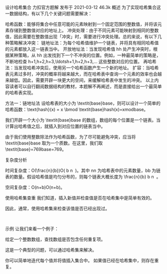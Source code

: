 设计哈希集合
力扣官方题解
发布于 2021-03-12
46.3k
概述
为了实现哈希集合这一数据结构，有以下几个关键问题需要解决：

哈希函数：能够将集合中任意可能的元素映射到一个固定范围的整数值，并将该元素存储到整数值对应的地址上。
冲突处理：由于不同元素可能映射到相同的整数值，因此需要在整数值出现「冲突」时，需要进行冲突处理。总的来说，有以下几种策略解决冲突：
链地址法：为每个哈希值维护一个链表，并将具有相同哈希值的元素都放入这一链表当中。
开放地址法：当发现哈希值 hh 处产生冲突时，根据某种策略，从 hh 出发找到下一个不冲突的位置。例如，一种最简单的策略是，不断地检查 h+1,h+2,h+3,\ldotsh+1,h+2,h+3,… 这些整数对应的位置。
再哈希法：当发现哈希冲突后，使用另一个哈希函数产生一个新的地址。
扩容：当哈希表元素过多时，冲突的概率将越来越大，而在哈希表中查询一个元素的效率也会越来越低。因此，需要开辟一块更大的空间，来缓解哈希表中发生的冲突。
以上内容读者可以自行翻阅数据结构的教材，本题解不再阐述，而是直接给出一个最简单的哈希表实现。

方法一：链地址法
设哈希表的大小为 \textit{base}base，则可以设计一个简单的哈希函数：\text{hash}(x) = x \bmod \textit{base}hash(x)=xmodbase。

我们开辟一个大小为 \textit{base}base 的数组，数组的每个位置是一个链表。当计算出哈希值之后，就插入到对应位置的链表当中。

由于我们使用整数除法作为哈希函数，为了尽可能避免冲突，应当将 \textit{base}base 取为一个质数。在这里，我们取 \textit{base}=769base=769。


复杂度分析

时间复杂度：O(\frac{n}{b})O( 
b
n
​
 )。其中 nn 为哈希表中的元素数量，bb 为链表的数量。假设哈希值是均匀分布的，则每个链表大概长度为 \frac{n}{b} 
b
n
​
 。

空间复杂度：O(n+b)O(n+b)。



使用哈希集查重
我们知道，插入新值并检查值是否在哈希集中是简单有效的。

因此，通常，使用哈希集来检查该值是否已经出现过。

 

示例
让我们来看一个例子：

给定一个整数数组，查找数组是否包含任何重复项。

这是一个典型的问题，可以通过哈希集来解决。

你可以简单地迭代每个值并将值插入集合中。 如果值已经在哈希集中，则存在重复。

 
